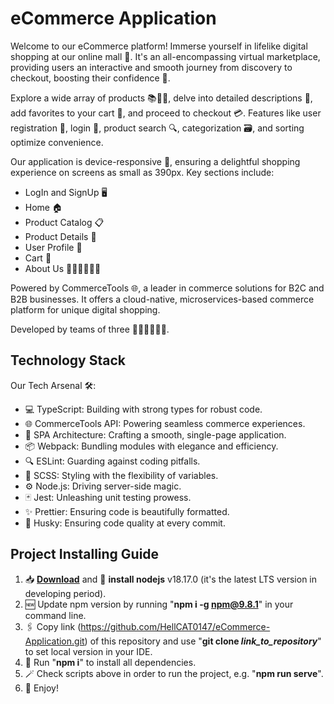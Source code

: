 # eCommerce Application

Welcome to our eCommerce platform! Immerse yourself in lifelike digital shopping at our online mall 🏪. It's an all-encompassing virtual marketplace, providing users an interactive and smooth journey from discovery to checkout, boosting their confidence 🚀.

Explore a wide array of products 📚👗👟, delve into detailed descriptions 📑, add favorites to your cart 🛒, and proceed to checkout 💳. Features like user registration 🔐, login 📝, product search 🔍, categorization 🗃️, and sorting optimize convenience.

Our application is device-responsive 📲, ensuring a delightful shopping experience on screens as small as 390px. Key sections include:

- LogIn and SignUp 🖥️
- Home 🏠
- Product Catalog 📋
- Product Details 🔎
- User Profile 👤
- Cart 🛒
- About Us 🙋‍♂️🙋‍♀️🙋‍♂️

Powered by CommerceTools 🌐, a leader in commerce solutions for B2C and B2B businesses. It offers a cloud-native, microservices-based commerce platform for unique digital shopping.

Developed by teams of three 👨‍💻👩‍💻👨‍💻.

## Technology Stack

Our Tech Arsenal 🛠️:

- 💻 TypeScript: Building with strong types for robust code.
- 🌐 CommerceTools API: Powering seamless commerce experiences.
- 🏢 SPA Architecture: Crafting a smooth, single-page application.
- 📦 Webpack: Bundling modules with elegance and efficiency.
- 🔍 ESLint: Guarding against coding pitfalls.
- 🎨 SCSS: Styling with the flexibility of variables.
- ⚙️ Node.js: Driving server-side magic.
- 🃏 Jest: Unleashing unit testing prowess.
- ✨ Prettier: Ensuring code is beautifully formatted.
- 🐶 Husky: Ensuring code quality at every commit.

## Project Installing Guide

1. 📥 **[Download](https://nodejs.org/dist/v18.17.0/)** and 🔨 **install nodejs** v18.17.0 (it's the latest LTS version in developing period).
1. 🆕 Update npm version by running "**npm i -g npm@9.8.1**" in your command line.
1. 🖇 Copy link (https://github.com/HellCAT0147/eCommerce-Application.git) of this repository and use "**git clone _link_to_repository_**" to set local version in your IDE.
1. 📂 Run "**npm i**" to install all dependencies.
1. 🪄 Check scripts above in order to run the project, e.g. "**npm run serve**".
1. 🍻 Enjoy!
